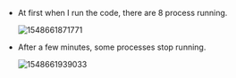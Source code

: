 * At first when I run the code, there are 8 process running.

  ![1548661871771](C:\Users\lenovo\AppData\Roaming\Typora\typora-user-images\1548661871771.png)

* After a few minutes,  some processes stop running.

  ![1548661939033](C:\Users\lenovo\AppData\Roaming\Typora\typora-user-images\1548661939033.png)

  